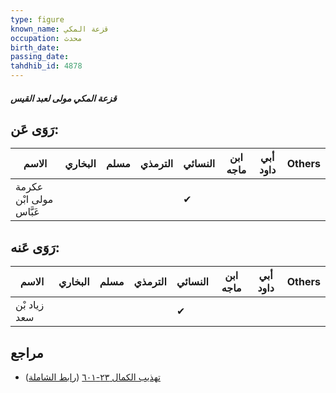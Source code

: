 ```yaml
---
type: figure
known_name: قزعة المكي
occupation: محدث
birth_date:
passing_date:
tahdhib_id: 4878
---
```

##### قزعة المكي مولى لعبد القيس

## رَوَى عَن:
| الاسم                   | البخاري | مسلم | الترمذي | النسائي | ابن ماجه | أبي داود | Others |
| ----------------------- | ------- | ---- | ------- | ------- | -------- | -------- | ------ |
| عكرمة مولى ابْن عَبَّاس |         |      |         | ✔       |          |          |        |
## رَوَى عَنه:
| الاسم        | البخاري | مسلم | الترمذي | النسائي | ابن ماجه | أبي داود | Others |
| ------------ | ------- | ---- | ------- | ------- | -------- | -------- | ------ |
| زياد بْن سعد |         |      |         | ✔       |          |          |        |
## مراجع
- [تهذيب الكمال ٢٣-٦٠١](obsidian://open?vault=Tahdhib-al-Kamal&file=Figures/٤٨٧٨-قزعة%20المكي%20مولى%20لعبد%20القيس) ([رابط الشاملة](https://shamela.ws/book/3722/12488))